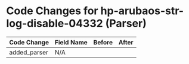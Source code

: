 # Code Changes for hp-arubaos-str-log-disable-04332 (Parser)

| Code Change | Field Name | Before | After |
|-------------|------------|--------|-------|
| added_parser | N/A |  |  |